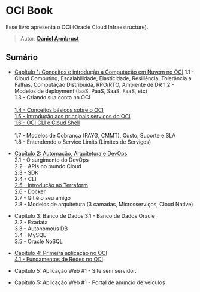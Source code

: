 # OCI Book

Esse livro apresenta o OCI (Oracle Cloud Infraestructure).

> Autor: **[Daniel Armbrust](https://github.com/daniel-armbrust)**

## Sumário

- [Capítulo 1: Conceitos e introdução a Computação em Nuvem no OCI](https://github.com/daniel-armbrust/oci-book/blob/main/chapter-1/README.md) 
    1.1 - Cloud Computing, Escalabilidade, Elasticidade, Resiliência, Tolerância a Falhas, Computação Distribuída, RPO/RTO, Ambiente de DR
    1.2 - Modelos de deployment (IaaS, PaaS, SaaS, FaaS, etc) <br>
    1.3 - Criando sua conta no OCI <br>    
    [1.4 - Conceitos básicos sobre o OCI](https://github.com/daniel-armbrust/oci-book/blob/main/chapter-1/1-4_conceitos-basicos.md) <br>
    [1.5 - Introdução aos principais serviços do OCI](https://github.com/daniel-armbrust/oci-book/blob/main/chapter-1/1-5_principais-servicos-oci.md) <br>
    [1.6 - OCI CLI e Cloud Shell](https://github.com/daniel-armbrust/oci-book/blob/main/chapter-1/1-6_ocicli-cloudshell.md) <br>        
    1.7 - Modelos de Cobrança (PAYG, CMMT), Custo, Suporte e SLA <br>
    1.8 - Entendendo o Service Limits (Limites de Serviços) <br>

- [Capítulo 2: Automação, Arquitetura e DevOps](https://github.com/daniel-armbrust/oci-book/blob/main/chapter-2/README.md) <br>
    2.1 - O surgimento do DevOps <br>
    2.2 - APIs no mundo Cloud <br>
    2.3 - SDK <br>
    2.4 - CLI <br>
    [2.5 - Introdução ao Terraform](https://github.com/daniel-armbrust/oci-book/blob/main/chapter-2/2-5_introducao-terraform.md) <br>
    2.6 - Docker <br>
    2.7 - Git é o seu amigo <br>
    2.8 - Modelos de arquitetura (3 camadas, Microsserviços, Cloud Native) <br>

- Capítulo 3: Banco de Dados
    3.1 - Banco de Dados Oracle <br>
    3.2 - Exadata <br>
    3.3 - Autonomous DB <br>
    3.4 - MySQL <br>
    3.5 - Oracle NoSQL <br>

- [Capítulo 4: Primeira aplicação no OCI](https://github.com/daniel-armbrust/oci-book/blob/main/chapter-4/README.md) <br>
    [4.1 - Fundamentos de Redes no OCI](https://github.com/daniel-armbrust/oci-book/blob/main/chapter-4/4-1_fundamentos-redes.md) <br>

- Capítulo 5: Aplicação Web #1 - Site sem servidor.

- Capítulo 5: Aplicação Web #1 - Portal de anuncio de veículos
